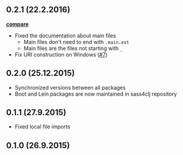## 0.2.1 (22.2.2016)

**[compare](https://github.com/Deraen/sass4clj/compare/0.2.0...0.2.1)**

- Fixed the documentation about main files
    - Main files don't need to end with `.main.ext`
    - Main files are the files not starting with `_`
- Fix URI construction on Windows ([#7](https://github.com/Deraen/sass4clj/pull/7))

## 0.2.0 (25.12.2015)

- Synchronized versions between all packages
- Boot and Lein packages are now maintained in sass4clj repository

## 0.1.1 (27.9.2015)

- Fixed local file imports

## 0.1.0 (26.9.2015)
